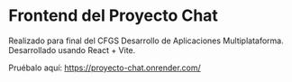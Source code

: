 # Frontend del Proyecto Chat

Realizado para final del CFGS Desarrollo de Aplicaciones Multiplataforma. Desarrollado usando React + Vite.

Pruébalo aquí: https://proyecto-chat.onrender.com/
